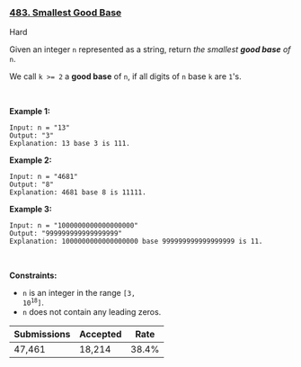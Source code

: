 ### [483. Smallest Good Base](https://leetcode.com/problems/smallest-good-base/)

Hard

Given an integer `` n `` represented as a string, return _the smallest __good base__ of_ `` n ``.

We call `` k >= 2 `` a __good base__ of `` n ``, if all digits of `` n `` base `` k `` are `` 1 ``'s.

 

<strong class="example">Example 1:</strong>

```
Input: n = "13"
Output: "3"
Explanation: 13 base 3 is 111.
```

<strong class="example">Example 2:</strong>

```
Input: n = "4681"
Output: "8"
Explanation: 4681 base 8 is 11111.
```

<strong class="example">Example 3:</strong>

```
Input: n = "1000000000000000000"
Output: "999999999999999999"
Explanation: 1000000000000000000 base 999999999999999999 is 11.
```

 

__Constraints:__

*   `` n `` is an integer in the range <code>[3, 10<sup>18</sup>]</code>.
*   `` n `` does not contain any leading zeros.

| Submissions    | Accepted     | Rate   |
| -------------- | ------------ | ------ |
| 47,461 | 18,214 | 38.4% |